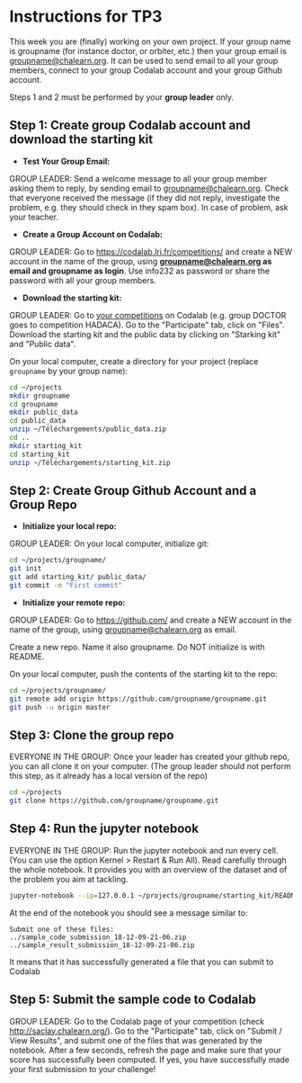 Instructions for TP3
========

This week you are (finally) working on your own project. 
If your group name is groupname (for instance doctor, or orbiter, etc.) then your group email is groupname@chalearn.org. It can be used to send email to all your group members, connect to your group Codalab account and your group Github account.

Steps 1 and 2 must be performed by your **group leader** only.

## Step 1: Create group Codalab account and download the starting kit

* **Test Your Group Email:**

GROUP LEADER: Send a welcome message to all your group member asking them to reply, by sending email to groupname@chalearn.org. Check that everyone received the message (if they did not reply, investigate the problem, e.g. they should check in they spam box). In case of problem, ask your teacher.

* **Create a Group Account on Codalab:**

GROUP LEADER: Go to https://codalab.lri.fr/competitions/ and create a NEW account in the name of the group, using **groupname@chalearn.org as email and groupname as login**. Use info232 as password or share the password with all your group members.

* **Download the starting kit:**

GROUP LEADER:  Go to [your competitions](http://saclay.chalearn.org/) on Codalab (e.g. group DOCTOR goes to competition HADACA). Go to the "Participate" tab, click on "Files".
Download the starting kit and the public data by clicking on "Starking kit" and "Public data".

On your local computer, create a directory for your project (replace `groupname` by your group name):
```bash
cd ~/projects
mkdir groupname 
cd groupname
mkdir public_data
cd public_data
unzip ~/Téléchargements/public_data.zip
cd ..
mkdir starting_kit
cd starting_kit
unzip ~/Téléchargements/starting_kit.zip
```

## Step 2: Create Group Github Account and a Group Repo

* **Initialize your local repo:**

GROUP LEADER:  On your local computer, initialize git:
```bash
cd ~/projects/groupname/
git init
git add starting_kit/ public_data/
git commit -m "First commit"
```
* **Initialize your remote repo:**

GROUP LEADER:  Go to https://github.com/ and create a NEW account in the name of the group, using groupname@chalearn.org as email.

Create a new repo. Name it also groupname. Do NOT initialize is with README.

On your local computer, push the contents of the starting kit to the repo:

```bash
cd ~/projects/groupname/
git remote add origin https://github.com/groupname/groupname.git
git push -u origin master
```

## Step 3: Clone the group repo

EVERYONE IN THE GROUP: Once your leader has created your github repo, you can all clone it on your computer.
(The group leader should not perform this step, as it already has a local version of the repo)

```bash
cd ~/projects
git clone https://github.com/groupname/groupname.git
```

## Step 4: Run the jupyter notebook

EVERYONE IN THE GROUP:  Run the jupyter notebook and run every cell. (You can use the option Kernel > Restart & Run All). Read carefully through the whole notebook. It provides you with an overview of the dataset and of the problem you aim at tackling.

```bash
jupyter-notebook --ip=127.0.0.1 ~/projects/groupname/starting_kit/README.ipynb
```

At the end of the notebook you should see a message similar to:
```console
Submit one of these files:
../sample_code_submission_18-12-09-21-06.zip
../sample_result_submission_18-12-09-21-06.zip
```

It means that it has successfully generated a file that you can submit to Codalab

## Step 5: Submit the sample code to Codalab

GROUP LEADER:  Go to the Codalab page of your competition (check http://saclay.chalearn.org/). Go to the "Participate" tab, click on "Submit / View Results", and submit one of the files that was generated by the notebook. After a few seconds, refresh the page and make sure that your score has successfully been computed. If yes, you have successfully made your first submission to your challenge!

